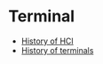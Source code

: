 # Terminal

- [History of HCI](history-of-human-to-computer-interfaces.md)
- [History of terminals](history-of-terminals.md)

